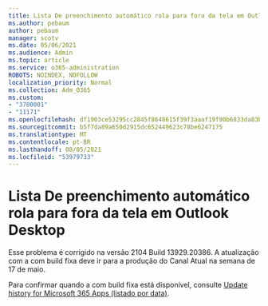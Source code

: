 ```yaml
---
title: Lista De preenchimento automático rola para fora da tela em Outlook Desktop
ms.author: pebaum
author: pebaum
manager: scotv
ms.date: 05/06/2021
ms.audience: Admin
ms.topic: article
ms.service: o365-administration
ROBOTS: NOINDEX, NOFOLLOW
localization_priority: Normal
ms.collection: Adm_O365
ms.custom:
- "3700001"
- "11171"
ms.openlocfilehash: df1903ce53295cc2845f8648615f39f3aaaf19f90b6833da83b27ba836e44d4e
ms.sourcegitcommit: b5f7da89a650d2915dc652449623c78be6247175
ms.translationtype: MT
ms.contentlocale: pt-BR
ms.lasthandoff: 08/05/2021
ms.locfileid: "53979733"
---
```

# <a name="autocomplete-list-scrolls-off-the-screen-in-outlook-desktop"></a>Lista De preenchimento automático rola para fora da tela em Outlook Desktop

Esse problema é corrigido na versão 2104 Build 13929.20386. A atualização com a com build fixa deve ir para a produção do Canal Atual na semana de 17 de maio. 

Para confirmar quando a com build fixa está disponível, consulte [Update history for Microsoft 365 Apps (listado por data)](/officeupdates/update-history-microsoft365-apps-by-date).